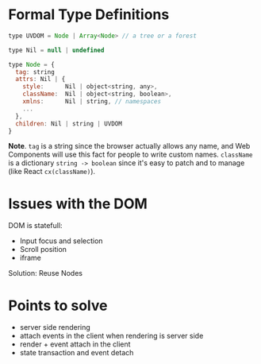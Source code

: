 # Formal Type Definitions

```js
type UVDOM = Node | Array<Node> // a tree or a forest

type Nil = null | undefined

type Node = {
  tag: string
  attrs: Nil | {
    style:      Nil | object<string, any>,
    className:  Nil | object<string, boolean>,
    xmlns:      Nil | string, // namespaces
    ...
  },
  children: Nil | string | UVDOM
}
```

**Note**. `tag` is a string since the browser actually allows any name, and Web Components will use this fact for people to write custom names. `className` is a dictionary `string -> boolean` since it's easy to patch and to manage (like React `cx(className)`).

# Issues with the DOM

DOM is statefull:

- Input focus and selection
- Scroll position
- iframe

Solution: Reuse Nodes

# Points to solve

- server side rendering
- attach events in the client when rendering is server side
- render + event attach in the client
- state transaction and event detach

